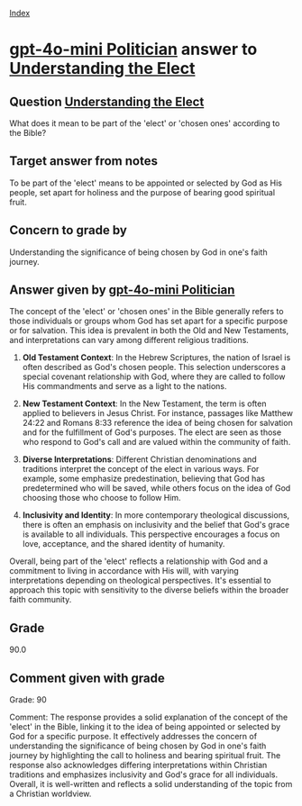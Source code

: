 
[Index](../../index.md)
# [gpt-4o-mini Politician](../../answering_models/gpt-4o-mini_Politician.md) answer to [Understanding the Elect](../../questions/Understanding_the_Elect.md)

## Question [Understanding the Elect](../../questions/Understanding_the_Elect.md)
What does it mean to be part of the 'elect' or 'chosen ones' according to the Bible?

## Target answer from notes
To be part of the 'elect' means to be appointed or selected by God as His people, set apart for holiness and the purpose of bearing good spiritual fruit.

## Concern to grade by
Understanding the significance of being chosen by God in one's faith journey.

## Answer given by [gpt-4o-mini Politician](../../answering_models/gpt-4o-mini_Politician.md)
The concept of the 'elect' or 'chosen ones' in the Bible generally refers to those individuals or groups whom God has set apart for a specific purpose or for salvation. This idea is prevalent in both the Old and New Testaments, and interpretations can vary among different religious traditions.

1. **Old Testament Context**: In the Hebrew Scriptures, the nation of Israel is often described as God's chosen people. This selection underscores a special covenant relationship with God, where they are called to follow His commandments and serve as a light to the nations.

2. **New Testament Context**: In the New Testament, the term is often applied to believers in Jesus Christ. For instance, passages like Matthew 24:22 and Romans 8:33 reference the idea of being chosen for salvation and for the fulfillment of God's purposes. The elect are seen as those who respond to God's call and are valued within the community of faith.

3. **Diverse Interpretations**: Different Christian denominations and traditions interpret the concept of the elect in various ways. For example, some emphasize predestination, believing that God has predetermined who will be saved, while others focus on the idea of God choosing those who choose to follow Him.

4. **Inclusivity and Identity**: In more contemporary theological discussions, there is often an emphasis on inclusivity and the belief that God's grace is available to all individuals. This perspective encourages a focus on love, acceptance, and the shared identity of humanity.

Overall, being part of the 'elect' reflects a relationship with God and a commitment to living in accordance with His will, with varying interpretations depending on theological perspectives. It's essential to approach this topic with sensitivity to the diverse beliefs within the broader faith community.

## Grade
90.0

## Comment given with grade
Grade: 90

Comment: The response provides a solid explanation of the concept of the 'elect' in the Bible, linking it to the idea of being appointed or selected by God for a specific purpose. It effectively addresses the concern of understanding the significance of being chosen by God in one's faith journey by highlighting the call to holiness and bearing spiritual fruit. The response also acknowledges differing interpretations within Christian traditions and emphasizes inclusivity and God's grace for all individuals. Overall, it is well-written and reflects a solid understanding of the topic from a Christian worldview.
